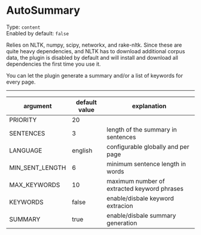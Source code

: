 # AutoSummary

Type: `content`  
Enabled by default: `false`

Relies on NLTK, numpy, scipy, networkx, and rake-nltk. Since these are quite heavy dependencies, and NLTK has to download additional corpus data, the plugin is disabled by default and will install and download all dependencies the first time you use it.

You can let the plugin generate a summary and/or a list of keywords for every page.

---

|argument				|default value		|explanation									|
|-----------------------|-------------------|-----------------------------------------------|
|PRIORITY				|20					|												|
|SENTENCES				|3					|length of the summary in sentences				|
|LANGUAGE				|english			|configurable globally and per page				|
|MIN_SENT_LENGTH		|6					|minimum sentence length in words				|
|MAX_KEYWORDS			|10					|maximum number of extracted keyword phrases	|
|KEYWORDS				|false				|enable/disbale keyword extracion				|
|SUMMARY				|true				|enable/disbale summary generation				|
